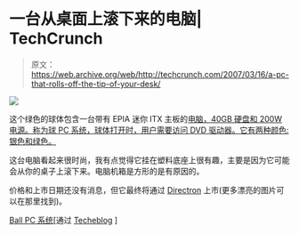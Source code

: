 # 一台从桌面上滚下来的电脑| TechCrunch

> 原文：<https://web.archive.org/web/http://techcrunch.com/2007/03/16/a-pc-that-rolls-off-the-tip-of-your-desk/>

![](img/9846e1a8cde1b4dc84622bd909cac3dc.png)

这个绿色的球体包含一台带有 EPIA 迷你 ITX 主板的[电脑，40GB 硬盘和 200W 电源。称为球 PC 系统，球体打开时，用户需要访问 DVD 驱动器。它有两种颜色:银色和绿色。](https://web.archive.org/web/20140325043518/http://www.via.com.tw/en/initiatives/spearhead/mini-itx/)

这台电脑看起来很时尚，我有点觉得它挂在塑料底座上很有趣，主要是因为它可能会从你的桌子上滚下来。电脑机箱是方形的是有原因的。

价格和上市日期还没有消息，但它最终将通过 [Directron](https://web.archive.org/web/20140325043518/http://www.directron.com/ballpc.html) 上市(更多漂亮的图片可以在那里找到)。

[Ball PC 系统](https://web.archive.org/web/20140325043518/http://www.directron.com/ballpc.html)[通过 [Techeblog](https://web.archive.org/web/20140325043518/http://www.techeblog.com/index.php/tech-gadget/feature-you-crammed-a-computer-into-that) ]